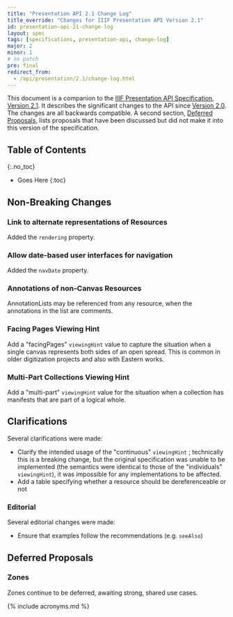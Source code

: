 ```yaml
---
title: "Presentation API 2.1 Change Log"
title_override: "Changes for IIIF Presentation API Version 2.1"
id: presentation-api-21-change-log
layout: spec
tags: [specifications, presentation-api, change-log]
major: 2
minor: 1
# no patch
pre: final
redirect_from:
  - /api/presentation/2.1/change-log.html
---
```


This document is a companion to the [IIIF Presentation API Specification, Version 2.1][prezi-api]. It describes the significant changes to the API since [Version 2.0][prezi-api-20]. The changes are all backwards compatible. A second section, [Deferred Proposals][deferred-proposals], lists proposals that have been discussed but did not make it into this version of the specification.


## Table of Contents
{:.no_toc}

* Goes Here
{:toc}

## Non-Breaking Changes

### Link to alternate representations of Resources

Added the `rendering` property.

### Allow date-based user interfaces for navigation

Added the `navDate` property.

### Annotations of non-Canvas Resources

AnnotationLists may be referenced from any resource, when the annotations in the list are comments.

### Facing Pages Viewing Hint

Add a "facingPages" `viewingHint` value to capture the situation when a single canvas represents both sides of an open spread.  This is common in older digitization projects and also with Eastern works.

### Multi-Part Collections Viewing Hint

Add a "multi-part" `viewingHint` value for the situation when a collection has manifests that are part of a logical whole.


## Clarifications

Several clarifications were made:

* Clarify the intended usage of the "continuous" `viewingHint` ; technically this is a breaking change, but the original specification was unable to be implemented (the semantics were identical to those of the "individuals" `viewingHint`), it was impossible for any implementations to be affected.
* Add a table specifying whether a resource should be dereferenceable or not

### Editorial

Several editorial changes were made:

* Ensure that examples follow the recommendations (e.g. `seeAlso`)


## Deferred Proposals

### Zones

Zones continue to be deferred, awaiting strong, shared use cases.



[deferred-proposals]: #deferred-proposals "Presentation API 2.1 Deferred Proposals"
[other-changes]: #other-changes "Presentation API 2.1 Non-Breaking Changes"
[prezi-api]: /api/presentation/2.1/ "Presentation API 2.1"
[prezi-api-20]: /api/presentation/2.0/ "Presentation API 2.0"
[prezi-api-10]: /api/metadata/1.0/ "Metadata API 1.0"


{% include acronyms.md %}
